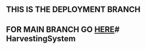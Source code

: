 ## THIS IS THE DEPLOYMENT BRANCH

## FOR MAIN BRANCH GO [HERE](https://github.com/Gladiator07/Harvestify)#   H a r v e s t i n g S y s t e m  
 
